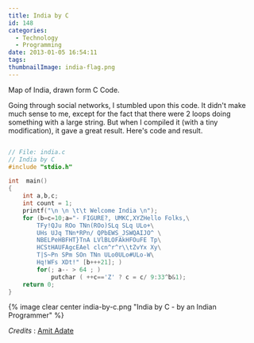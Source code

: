 ```yaml
---
title: India by C
id: 148
categories:
  - Technology
  - Programming
date: 2013-01-05 16:54:11
tags:
thumbnailImage: india-flag.png
---
```

Map of India, drawn form C Code.
<!--excerpt-->
Going through social networks, I stumbled upon this code. It didn't make much sense to me, except for the fact that there were 2 loops doing something with a large string. But when I compiled it (with a tiny modification), it gave a great result. Here's code and result.

``` c

// File: india.c
// India by C
#include "stdio.h"

int  main()
{
	int a,b,c;
	int count = 1;
	printf("\n \n \t\t Welcome India \n");
	for (b=c=10;a="- FIGURE?, UMKC,XYZHello Folks,\
		TFy!QJu ROo TNn(ROo)SLq SLq ULo+\
		UHs UJq TNn*RPn/ QPbEWS_JSWQAIJO^ \
		NBELPeHBFHT}TnA LVlBLOFAkHFOuFE Tp\
		HCStHAUFAgcEAel clcn^r^r\\tZvYx Xy\
		T|S~Pn SPm SOn TNn ULo0ULo#ULo-W\
		Hq!WFs XDt!" [b+++21]; )
		for(; a-- > 64 ; )
			putchar ( ++c=='Z' ? c = c/ 9:33^b&1);
	return 0;
}

```

{% image clear center india-by-c.png "India by C - by an Indian Programmer" %}

_Credits_ : [Amit Adate](http://www.facebook.com/amit.adate)
